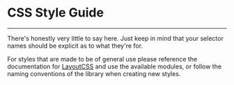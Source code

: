 # CSS Style Guide

___

There's honestly very little to say here. Just keep in mind that your selector names should be explicit as to what they're for.

For styles that are made to be of general use please reference the documentation for [LayoutCSS](http://npmjs.com/package/layoutcss) and use the available modules, or follow the naming conventions of the library when creating new styles.
